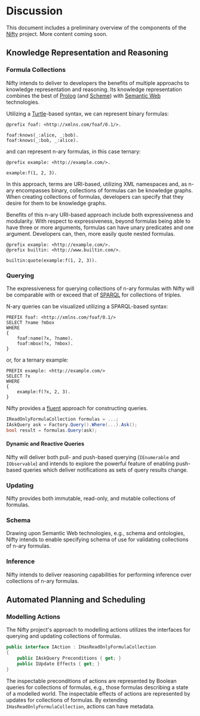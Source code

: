 # Discussion
This document includes a preliminary overview of the components of the [Nifty](https://github.com/AdamSobieski/Nifty) project. More content coming soon.

## Knowledge Representation and Reasoning
### Formula Collections
Nifty intends to deliver to developers the benefits of multiple approachs to knowledge representation and reasoning. Its knowledge representation combines the best of [Prolog](https://en.wikipedia.org/wiki/Prolog) (and [Scheme](https://en.wikipedia.org/wiki/Scheme_(programming_language))) with [Semantic Web](https://en.wikipedia.org/wiki/Semantic_Web) technologies.

Utilizing a [Turtle](https://www.w3.org/TR/turtle/)-based syntax, we can represent binary formulas:

```
@prefix foaf: <http://xmlns.com/foaf/0.1/>.

foaf:knows(_:alice, _:bob).
foaf:knows(_:bob, _:alice).
```

and can represent n-ary formulas, in this case ternary:

```
@prefix example: <http://example.com/>.

example:f(1, 2, 3).
```

In this approach, terms are URI-based, utilizing XML namespaces and, as n-ary encompasses binary, collections of formulas can be knowledge graphs. When creating collections of formulas, developers can specify that they desire for them to be knowledge graphs.

Benefits of this n-ary URI-based approach include both expressiveness and modularity. With respect to expressiveness, beyond formulas being able to have three or more arguments, formulas can have unary predicates and one argument. Developers can, then, more easily quote nested formulas.

```
@prefix example: <http://example.com/>.
@prefix builtin: <http://www.builtin.com/>.

builtin:quote(example:f(1, 2, 3)).
```

### Querying
The expressiveness for querying collections of n-ary formulas with Nifty will be comparable with or exceed that of [SPARQL](https://www.w3.org/TR/sparql11-query/) for collections of triples.

N-ary queries can be visualized utilizing a SPARQL-based syntax:

```
PREFIX foaf: <http://xmlns.com/foaf/0.1/>
SELECT ?name ?mbox
WHERE
{
    foaf:name(?x, ?name).
    foaf:mbox(?x, ?mbox).
}
```

or, for a ternary example:

```
PREFIX example: <http://example.com/>
SELECT ?x
WHERE
{
    example:f(?x, 2, 3).
}
```

Nifty provides a [fluent](https://en.wikipedia.org/wiki/Fluent_interface) approach for constructing queries.

```cs
IReadOnlyFormulaCollection formulas = ...;
IAskQuery ask = Factory.Query().Where(...).Ask();
bool result = formulas.Query(ask);
```

#### Dynamic and Reactive Queries
Nifty will deliver both pull- and push-based querying (`IEnumerable` and `IObservable`) and intends to explore the powerful feature of enabling push-based queries which deliver notifications as sets of query results change.

### Updating
Nifty provides both immutable, read-only, and mutable collections of formulas.

### Schema
Drawing upon Semantic Web technologies, e.g., schema and ontologies, Nifty intends to enable specifying schema of use for validating collections of n-ary formulas.

### Inference
Nifty intends to deliver reasoning capabilities for performing inference over collections of n-ary formulas.



## Automated Planning and Scheduling

### Modelling Actions
The Nifty project's approach to modelling actions utilizes the interfaces for querying and updating collections of formulas.

```cs
public interface IAction : IHasReadOnlyFormulaCollection
{
    public IAskQuery Preconditions { get; }
    public IUpdate Effects { get; }
}
```

The inspectable preconditions of actions are represented by Boolean queries for collections of formulas, e.g., those formulas describing a state of a modelled world. The inspectable effects of actions are represented by updates for collections of formulas. By extending `IHasReadOnlyFormulaCollection`, actions can have metadata.
